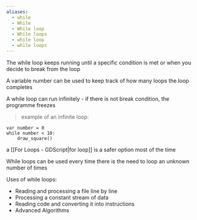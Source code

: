 ```yaml
---
aliases:
  - while
  - While
  - While loop
  - While loops
  - while loop
  - while loops
---
```

The while loop keeps running until a specific condition is met or when you decide to break from the loop

A variable number can be used to keep track of how many loops the loop completes

A while loop can run infinitely - if there is not break condition, the programme freezes


>example of an infinite loop:
```GDScript
var number = 0
while number < 10:
	draw_square()
```

a [[For Loops - GDScript|for loop]] is a safer option most of the time

While loops can be used every time there is the need to loop an unknown number of times

Uses of while loops: 
+ Reading and processing a file line by line
+ Processing a constant stream of data
+ Reading code and converting it into instructions
+ Advanced Algorithms